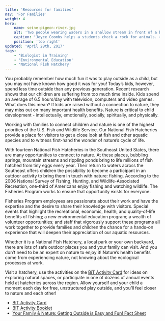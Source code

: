 ```yaml
---
title: 'Resources for families'
nav: 'For Families'
weight: 4
hero:
    name: seine-pigeon-river.jpg
    alt: 'Two people wearing waders in a shallow stream in front of a bridge check a net for animals.'
    caption: 'Joyce Coombs helps a students check a rock for animals. <a href="https://flic.kr/p/MFnYkm">Photo</a> by Gary Peeples, USFWS.'
    position: 'top right'
updated: 'April 28th, 2017'
tags:
    - 'Biologist in Training'
    - 'Environmental Education'
    - 'National Fish Hatchery'
---
```


You probably remember how much fun it was to play outside as a child, but you may not have known how good it was for you! Today’s kids, however, spend less time outside than any previous generation. Recent research shows that our children are suffering from too much time inside. Kids spend an average of 6.5 hours/day with television, computers and video games. What does this mean? If kids are raised without a connection to nature, they may miss out on many important health benefits. Nature is critical to child development - intellectually, emotionally, socially, spiritually, and physically.

Working with families to connect children and nature is one of the highest priorities of the U.S. Fish and Wildlife Service. Our National Fish Hatcheries provide a place for visitors to get a close look at fish and other aquatic species and to witness first-hand the wonder of nature’s cycle of life.

With fourteen National Fish Hatcheries in the Southeast United States, there are many opportunities to connect to nature. At these places, bubbling springs, mountain streams and rippling ponds bring to life millions of fish hatched from tiny eggs every year. Their return to waters across the Southeast offers children the possibility to become a participant in an outdoor activity to bring them in touch with nature: fishing. According to the 2006 National Survey of Fishing, Hunting, and Wildlife-Associated Recreation, one-third of Americans enjoy fishing and watching wildlife. The Fisheries Program works to ensure that opportunity exists for everyone.

Fisheries Program employees are passionate about their work and have the expertise and the desire to share their knowledge with visitors. Special events that highlight the recreational, economic, health, and quality-of-life benefits of fishing; a new environmental education program; a wealth of volunteer opportunities; and staff that vigorously support these programs all work together to provide families and children the chance for a hands-on experience that will deepen their appreciation of our aquatic resources.

Whether it is a National Fish Hatchery, a local park or your own backyard, there are lots of safe outdoor places you and your family can visit. And you don’t need to be an expert on nature to enjoy it! Nature’s health benefits come from experiencing nature, not knowing about the ecological processes at work.

Visit a hatchery, use the activities on the [BiT Activity Card](/pdf/workbook/biologist-in-training-activity-card.pdf) for ideas on exploring natural spaces, or participate in one of dozens of annual events	held at hatcheries across the region. Allow yourself and your child a moment each day for free, unstructured play outside, and you’ll feel closer to nature and each other!

- [BiT Activity Card](/pdf/workbook/biologist-in-training-activity-card.pdf)
- [BiT Activity Booklet](/pdf/workbook/biologist-in-training.pdf)
- [Your Family &amp; Nature: Getting Outside is Easy and Fun! Fact Sheet](/pdf/fact-sheet/your-family-and-nature.pdf)
